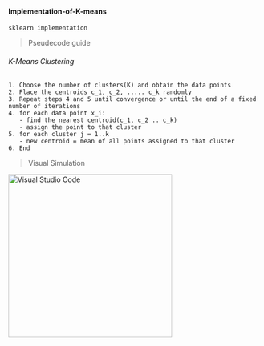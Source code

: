 #### Implementation-of-K-means
    sklearn implementation
> Pseudecode guide

###### K-Means Clustering 
    1. Choose the number of clusters(K) and obtain the data points 
    2. Place the centroids c_1, c_2, ..... c_k randomly 
    3. Repeat steps 4 and 5 until convergence or until the end of a fixed number of iterations
    4. for each data point x_i:
       - find the nearest centroid(c_1, c_2 .. c_k) 
       - assign the point to that cluster 
    5. for each cluster j = 1..k
       - new centroid = mean of all points assigned to that cluster
    6. End 
    
 > Visual Simulation
 <img align="left" alt="Visual Studio Code" width="326px" src="https://miro.medium.com/max/480/0*f9HcysjkU6XyM1hb.gif" />

